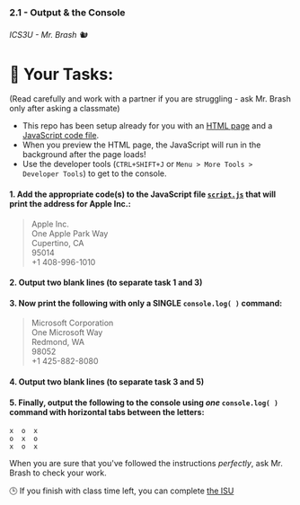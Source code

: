 ### 2.1 - Output & the Console
###### ICS3U - Mr. Brash 🐿️

# 📝 Your Tasks:
(Read carefully and work with a partner if you are struggling - ask Mr. Brash only after asking a classmate)

- This repo has been setup already for you with an [HTML page](./index.html) and a [JavaScript code file](./script.js).
- When you preview the HTML page, the JavaScript will run in the background after the page loads!
- Use the developer tools (`CTRL+SHIFT+J` or `Menu > More Tools > Developer Tools`) to get to the console.

#### 1. Add the appropriate code(s) to the JavaScript file [`script.js`](./script.js) that will print the address for Apple Inc.:
>Apple Inc.<br>One Apple Park Way<br>Cupertino, CA<br>95014<br>+1 408-996-1010

#### 2. Output two blank lines (to separate task 1 and 3)

#### 3. Now print the following with only a SINGLE `console.log( )` command:
>Microsoft Corporation<br>One Microsoft Way<br>Redmond, WA<br>98052<br>+1 425-882-8080

#### 4. Output two blank lines (to separate task 3 and 5)

#### 5. Finally, output the following to the console using _one_ `console.log( )` command with horizontal tabs between the letters:
```
x  o  x
o  x  o
x  o  x
```

When you are sure that you've followed the instructions _perfectly_, ask Mr. Brash to check your work.

🕒 If you finish with class time left, you can complete [the ISU](https://classroom.google.com)

